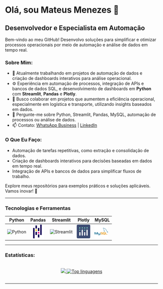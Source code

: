 # Olá, sou Mateus Menezes 👋  
## Desenvolvedor e Especialista em Automação  
Bem-vindo ao meu GitHub! Desenvolvo soluções para simplificar e otimizar processos operacionais por meio de automação e análise de dados em tempo real.

### Sobre Mim:  
- 🔭 Atualmente trabalhando em projetos de automação de dados e criação de dashboards interativos para análise operacional.  
- ⚙️ Experiência em automação de processos, integração de APIs e bancos de dados SQL, e desenvolvimento de dashboards em **Python** com **Streamlit**, **Pandas** e **Plotly**.  
- 👯 Busco colaborar em projetos que aumentem a eficiência operacional, especialmente em logística e transporte, utilizando insights baseados em dados.  
- 💬 Pergunte-me sobre Python, Streamlit, Pandas, MySQL, automação de processos ou análise de dados.  
- 📫 Contato: [WhatsApp Business](https://wa.me/5521981558361) | [LinkedIn](https://www.linkedin.com/in/mateus-menezes-4369a71a5/) 

### O Que Eu Faço:  
- Automação de tarefas repetitivas, como extração e consolidação de dados.  
- Criação de dashboards interativos para decisões baseadas em dados em tempo real.  
- Integração de APIs e bancos de dados para simplificar fluxos de trabalho.  

Explore meus repositórios para exemplos práticos e soluções aplicáveis. Vamos inovar! 🚀  

---

### Tecnologias e Ferramentas  
| Python | Pandas | Streamlit | Plotly | MySQL |  
|--------|--------|-----------|--------|-------|  
| <img src="https://techstack-generator.vercel.app/python-icon.svg" alt="Python" width="45" height="45"/> | <img src="https://github.com/devicons/devicon/blob/master/icons/pandas/pandas-original.svg" alt="Pandas" width="45" height="45"/> | <img src="https://docs.streamlit.io/logo.svg" alt="Streamlit" width="45" height="45"/> | <img src="https://github.com/devicons/devicon/blob/master/icons/plotly/plotly-original.svg" alt="Plotly" width="45" height="45"/> | <img src="https://github.com/devicons/devicon/blob/master/icons/mysql/mysql-original-wordmark.svg" alt="MySQL" width="45" height="45"/> |  

---

### Estatísticas:  
<br>
 <div align="center">
  <a href="https://github.com/mateusflawer"> 
   <img height="180em" src="https://github-readme-stats.vercel.app/api?username=mateusflawer&show_icons=true&theme=algolia"/>
   <img height="180em" src="https://github-readme-stats.vercel.app/api/top-langs/?username=mateusflawer&layout=compact&langs_count=7&theme=algolia" alt="Top linguagens"/>
</div>
<br>

---

<div id="header">
  <img src="https://komarev.com/ghpvc/?username=mateusflawer&style=for-the-badge&color=blue" alt=""/>
</div>
